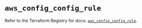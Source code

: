 # `aws_config_config_rule`

Refer to the Terraform Registry for docs: [`aws_config_config_rule`](https://registry.terraform.io/providers/hashicorp/aws/5.51.1/docs/resources/config_config_rule).
